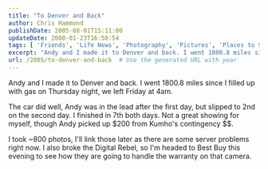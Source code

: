 ```yaml
---
title: "To Denver and Back"
author: Chris Hammond
publishDate: 2005-08-01T15:11:00
updateDate: 2008-01-23T16:50:54
tags: [ 'Friends', 'Life News', 'Photography', 'Pictures', 'Places to See', 'SEO', 'Technology' ]
excerpt: "Andy and I made it to Denver and back. I went 1800.8 miles since I filled up with gas on Thursday night, we left Friday at 4am. The car did well, Andy was in the lead after the first day, but slipped to 2nd on the second day. I finished in 7th both days. Not a great showing for myself, though Andy picked up $200 from Kumho's contingency $$. I took ~800 photos, I'll link those later as there are some server problems right now. I also broke the Digital Rebel, so I'm headed to Best Buy this evening to see how they are going to handle the warranty on that..."
url: /2005/to-denver-and-back  # Use the generated URL with year
---
```

<P>Andy and I made it to Denver and back. I went 1800.8 miles since I filled up with gas on Thursday night, we left Friday at 4am.</P> <P>The car did well, Andy was in the lead after the first day, but slipped to 2nd on the second day. I finished in 7th both days. Not a great showing for myself, though Andy picked up $200 from Kumho's contingency $$.</P> <P>I took ~800 photos, I'll link those later as there are some server problems right now. I also broke the Digital Rebel, so I'm headed to Best Buy this evening to see how they are going to handle the warranty on that camera.</P>
